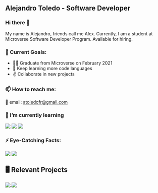 ## Alejandro Toledo - Software Developer
### Hi there 👋

My name is Alejandro, friends call me Alex. Currently, I am a student at Microverse Software Developer Program.
Available for hiring.

### 💪 Current Goals: 

- 🧑‍🎓 Graduate from Microverse on February 2021
- 📘 Keep learning more code languages
- ✌️ Collaborate in new projects

### 📫 How to reach me: 

📧 email: atoledofr@gmail.com


### 🌱 I’m currently learning 

![](https://img.shields.io/badge/Code-HTML-orange)
![](https://img.shields.io/badge/Code-CSS-orange)
![](https://img.shields.io/badge/Code-JavaScript-orange)

### ⚡ Eye-Catching Facts: 
<img align="center" src="https://github-readme-stats.vercel.app/api/top-langs/?username=alejandrotoledoweb&theme=great-gatsby" />
<img align="center" src="https://github-readme-stats.vercel.app/api?username=alejandrotoledoweb&show_icons=true&theme=vision-friendly-dark" />


## 🖥️ Relevant Projects

<a href="https://github.com/alejandrotoledoweb/github-readme-stats">
  <img align="center" src="https://github-readme-stats.vercel.app/api/pin/?username=alejandrotoledoweb&repo=budget-app" />
</a>
<a href="https://github.com/anuraghazra/convoychat">
  <img align="center" src="https://github-readme-stats.vercel.app/api/pin/?username=anuraghazra&repo=roll-dice-game" />
</a>
<!--
**alejandrotoledoweb/alejandrotoledoweb** is a ✨ _special_ ✨ repository because its `README.md` (this file) appears on your GitHub profile.

Here are some ideas to get you started:

- 🔭 I’m currently working on ...
- 🌱 I’m currently learning ...
- 👯 I’m looking to collaborate on ...
- 🤔 I’m looking for help with ...
- 💬 Ask me about ...
- 📫 How to reach me: ...
- 😄 Pronouns: ...
- ⚡ Fun fact: ...
-->
